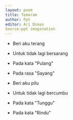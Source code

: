 ```yaml
---
layout: poem
title: Temaram
author: Ppt
editor: Ari Dimas
Source:ppt imagination
---
```


- Beri aku terang
- Untuk tidak lagi bersarang
- Pada kata "Pulang"
- Pada rasa "Sayang"

- Beri aku pilu
- Untuk tidak lagi bercumbu
- Pada kata "Tunggu"
- Pada kata "Rindu"
